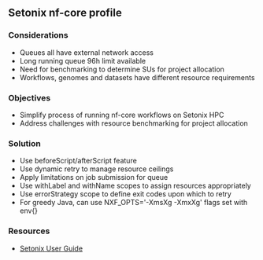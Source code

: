 ## Setonix nf-core profile 

### Considerations 

* Queues all have external network access 
* Long running queue 96h limit available 
* Need for benchmarking to determine SUs for project allocation 
* Workflows, genomes and datasets have different resource requirements 

### Objectives 

* Simplify process of running nf-core workflows on Setonix HPC
* Address challenges with resource benchmarking for project allocation 

### Solution

* Use beforeScript/afterScript feature 
* Use dynamic retry to manage resource ceilings 
* Apply limitations on job submission for queue 
* Use withLabel and withName scopes to assign resources appropriately 
* Use errorStrategy scope to define exit codes upon which to retry 
* For greedy Java, can use NXF_OPTS='-XmsXg -XmxXg' flags set with env{}

### Resources 

* [Setonix User Guide](https://support.pawsey.org.au/documentation/display/US/Running+Jobs+on+Setonix)
